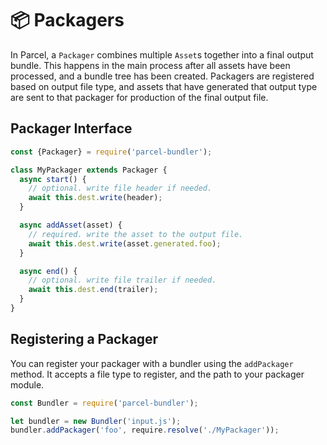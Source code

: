 # 📦 Packagers

In Parcel, a `Packager` combines multiple `Asset`s together into a final output bundle. This happens in the main process after all assets have been processed, and a bundle tree has been created. Packagers are registered based on output file type, and assets that have generated that output type are sent to that packager for production of the final output file.

## Packager Interface

```javascript
const {Packager} = require('parcel-bundler');

class MyPackager extends Packager {
  async start() {
    // optional. write file header if needed.
    await this.dest.write(header);
  }

  async addAsset(asset) {
    // required. write the asset to the output file.
    await this.dest.write(asset.generated.foo);
  }

  async end() {
    // optional. write file trailer if needed.
    await this.dest.end(trailer);
  }
}
```

## Registering a Packager

You can register your packager with a bundler using the `addPackager` method. It accepts a file type to register, and the path to your packager module.

```javascript
const Bundler = require('parcel-bundler');

let bundler = new Bundler('input.js');
bundler.addPackager('foo', require.resolve('./MyPackager'));
```

